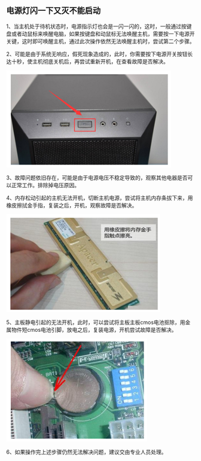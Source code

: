 ## 电源灯闪一下又灭不能启动

1、当主机处于待机状态时，电源指示灯也会是一闪一闪的，这时，一般通过按键盘或者动鼠标来唤醒电脑，如果按键盘和动鼠标无法唤醒主机，需要按一下电源开关键，这时即可唤醒主机，通过此次操作依然无法唤醒主机时，尝试第二个步骤。

2、可能是由于系统无响应，假死现象造成的，此时，你需要按下电源开关按钮长达十秒，使主机彻底关机后，再尝试重新开机，在查看故障是否解决。

![img](./assets/kaiji.png)

3、故障问题依旧存在，可能是由于电源电压不稳定导致的，观察其他电器是否可以正常工作。排除掉电压原因。

4、内存松动引起的主机无法开机，切断主机电源，尝试将主机内存条拔下来，用橡皮擦拭金手指，复装之后，开机，观察故障是否解决。

![img](./assets/neicun.png)

5、主板静电引起的无法开机，此时，可以尝试将主板主板cmos电池抠除，用金属物件短cmos电池引脚，放电之后，复装电源，开机尝试故障是否解决。

![img](./assets/dianchi.png)

6、如果操作完上述步骤仍然无法解决问题，建议交由专业人员处理。
